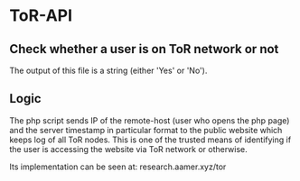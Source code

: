 # ToR-API
## Check whether a user is on ToR network or not
The output of this file is a string (either 'Yes' or 'No').

## Logic
The php script sends IP of the remote-host (user who opens the php page) and the server timestamp in particular format to the public website which keeps log of all ToR nodes. This is one of the trusted means of identifying if the user is accessing the website via ToR network or otherwise.

Its implementation can be seen at: research.aamer.xyz/tor
